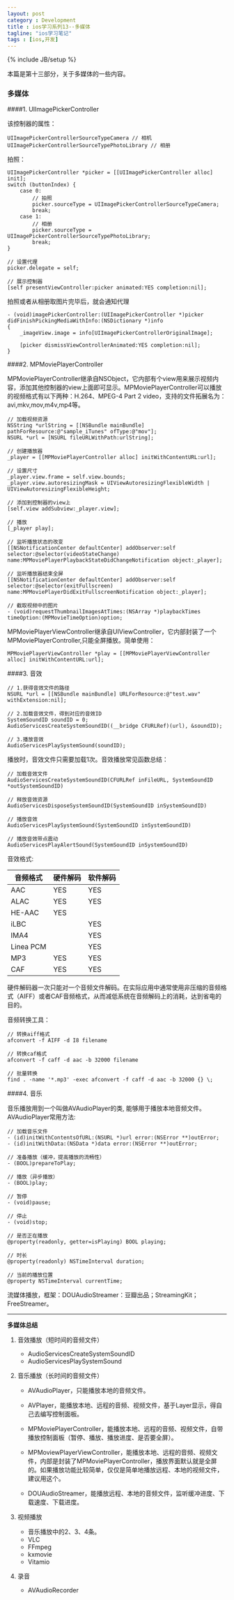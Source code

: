 ```yaml
---
layout: post
category : Development
title : ios学习系列13--多媒体
tagline: "ios学习笔记"
tags : [ios,开发]
---
```

{% include JB/setup %}

本篇是第十三部分，关于多媒体的一些内容。

### 多媒体

####1. UIImagePickerController

   该控制器的属性：
   
    UIImagePickerControllerSourceTypeCamera // 相机
    UIImagePickerControllerSourceTypePhotoLibrary // 相册

   拍照：

	UIImagePickerController *picker = [[UIImagePickerController alloc] init];
	switch (buttonIndex) {
		case 0:
		    // 拍照
		    picker.sourceType = UIImagePickerControllerSourceTypeCamera;
		    break;
		case 1:
		    // 相册
		    picker.sourceType = UIImagePickerControllerSourceTypePhotoLibrary;
		    break;
	}
		
	// 设置代理
	picker.delegate = self;

	// 展示控制器
	[self presentViewController:picker animated:YES completion:nil];

   拍照或者从相册取图片完毕后，就会通知代理
   
	- (void)imagePickerController:(UIImagePickerController *)picker didFinishPickingMediaWithInfo:(NSDictionary *)info
	{
		_imageView.image = info[UIImagePickerControllerOriginalImage];
		    
		[picker dismissViewControllerAnimated:YES completion:nil];
	}

####2. MPMoviePlayerController

MPMoviePlayerController继承自NSObject，它内部有个view用来展示视频内容，添加其他控制器的view上面即可显示。MPMoviePlayerController可以播放的视频格式有以下两种：H.264、MPEG-4 Part 2 video，支持的文件拓展名为：avi,mkv,mov,m4v,mp4等。

	// 加载视频资源
	NSString *urlString = [[NSBundle mainBundle] pathForResource:@"sample_iTunes" ofType:@"mov"];
	NSURL *url = [NSURL fileURLWithPath:urlString];

	// 创建播放器
	_player = [[MPMoviePlayerController alloc] initWithContentURL:url];
	
	// 设置尺寸
	_player.view.frame = self.view.bounds;
	_player.view.autoresizingMask = UIViewAutoresizingFlexibleWidth | UIViewAutoresizingFlexibleHeight;

	// 添加到控制器的view上
	[self.view addSubview:_player.view];

	// 播放
	[_player play];
	
	// 监听播放状态的改变
	[[NSNotificationCenter defaultCenter] addObserver:self selector:@selector(videoStateChange) name:MPMoviePlayerPlaybackStateDidChangeNotification object:_player];

	// 监听播放器结束全屏
	[[NSNotificationCenter defaultCenter] addObserver:self selector:@selector(exitFullscreen) name:MPMoviePlayerDidExitFullscreenNotification object:_player];
	
	// 截取视频中的图片
	- (void)requestThumbnailImagesAtTimes:(NSArray *)playbackTimes timeOption:(MPMovieTimeOption)option;

MPMoviePlayerViewController继承自UIViewController，它内部封装了一个MPMoviePlayerController,只能全屏播放。简单使用：

	MPMoviePlayerViewController *play = [[MPMoviePlayerViewController alloc] initWithContentURL:url];

####3. 音效

	// 1.获得音效文件的路径
	NSURL *url = [[NSBundle mainBundle] URLForResource:@"test.wav" withExtension:nil];
	
	// 2.加载音效文件，得到对应的音效ID
	SystemSoundID soundID = 0;
	AudioServicesCreateSystemSoundID((__bridge CFURLRef)(url), &soundID);
	
	// 3.播放音效
	AudioServicesPlaySystemSound(soundID);

播放时，音效文件只需要加载1次。音效播放常见函数总结：

	// 加载音效文件
	AudioServicesCreateSystemSoundID(CFURLRef inFileURL, SystemSoundID *outSystemSoundID)
	
	// 释放音效资源
	AudioServicesDisposeSystemSoundID(SystemSoundID inSystemSoundID)
	
	// 播放音效
	AudioServicesPlaySystemSound(SystemSoundID inSystemSoundID)
	
	// 播放音效带点震动
	AudioServicesPlayAlertSound(SystemSoundID inSystemSoundID)

音效格式:

  | 音频格式 | 硬件解码 | 软件解码 |
  | ------- | ----- | ------ |
  | AAC | YES | YES |
  | ALAC | YES | YES |
  | HE-AAC | YES |  |
  | iLBC | | YES |
  | IMA4 |  | YES|
  | Linea PCM |  | YES |
  | MP3 | YES | YES |
  | CAF | YES | YES|
  
硬件解码器一次只能对一个音频文件解码。在实际应用中通常使用非压缩的音频格式（AIFF）或者CAF音频格式，从而减低系统在音频解码上的消耗，达到省电的目的。

音频转换工具：

	// 转换aiff格式
	afconvert -f AIFF -d I8 filename
	
	// 转换caf格式
	afconvert -f caff -d aac -b 32000 filename
	
	// 批量转换
	find . -name '*.mp3' -exec afconvert -f caff -d aac -b 32000 {} \;

####4. 音乐

音乐播放用到一个叫做AVAudioPlayer的类, 能够用于播放本地音频文件。AVAudioPlayer常用方法:

	// 加载音乐文件
	- (id)initWithContentsOfURL:(NSURL *)url error:(NSError **)outError;
	- (id)initWithData:(NSData *)data error:(NSError **)outError;
	
	// 准备播放（缓冲，提高播放的流畅性）
	- (BOOL)prepareToPlay;
	
	// 播放（异步播放）
	- (BOOL)play;
	
	// 暂停
	- (void)pause;
	
	// 停止
	- (void)stop;
	
	// 是否正在播放
	@property(readonly, getter=isPlaying) BOOL playing;
	
	// 时长
	@property(readonly) NSTimeInterval duration;
	
	// 当前的播放位置
	@property NSTimeInterval currentTime;

流媒体播放，框架：DOUAudioStreamer：豆瓣出品；StreamingKit；FreeStreamer。


---
**多媒体总结**

1. 音效播放（短时间的音频文件）

   * AudioServicesCreateSystemSoundID
   * AudioServicesPlaySystemSound

2. 音乐播放（长时间的音频文件）

   * AVAudioPlayer，只能播放本地的音频文件。

   * AVPlayer，能播放本地、远程的音频、视频文件，基于Layer显示，得自己去编写控制面板。
   * MPMoviePlayerController，能播放本地、远程的音频、视频文件，自带播放控制面板（暂停、播放、播放进度、是否要全屏）。
   * MPMoviewPlayerViewController，能播放本地、远程的音频、视频文件，内部是封装了MPMoviePlayerController，播放界面默认就是全屏的。如果播放功能比较简单，仅仅是简单地播放远程、本地的视频文件，建议用这个。
   * DOUAudioStreamer，能播放远程、本地的音频文件，监听缓冲进度、下载速度、下载进度。

3. 视频播放

   * 音乐播放中的2、3、4条。
   * VLC
   * FFmpeg
   * kxmovie
   * Vitamio

4. 录音
 
   * AVAudioRecorder
